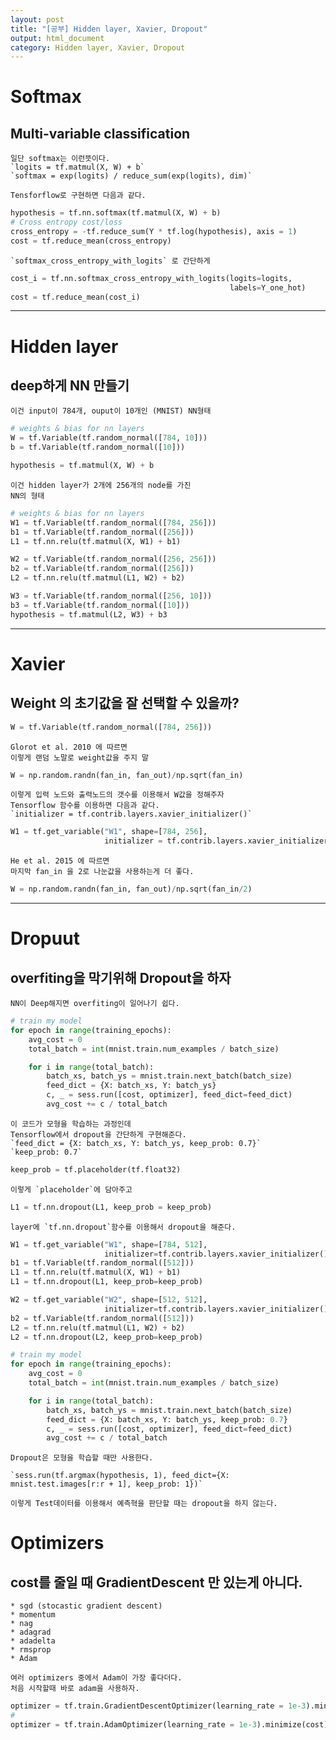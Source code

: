 ```yaml
---
layout: post
title: "[공부] Hidden layer, Xavier, Dropout"
output: html_document
category: Hidden layer, Xavier, Dropout
---
```


# Softmax

## Multi-variable classification

    일단 softmax는 이런뜻이다.
    `logits = tf.matmul(X, W) + b`
    `softmax = exp(logits) / reduce_sum(exp(logits), dim)`

    Tensforflow로 구현하면 다음과 같다.

```python
hypothesis = tf.nn.softmax(tf.matmul(X, W) + b)
# Cross entropy cost/loss
cross_entropy = -tf.reduce_sum(Y * tf.log(hypothesis), axis = 1)
cost = tf.reduce_mean(cross_entropy)
```

    `softmax_cross_entropy_with_logits` 로 간단하게

```python
cost_i = tf.nn.softmax_cross_entropy_with_logits(logits=logits,
                                                 labels=Y_one_hot)
cost = tf.reduce_mean(cost_i)
```

---


# Hidden layer

## deep하게 NN 만들기

    이건 input이 784개, ouput이 10개인 (MNIST) NN형태

```python
# weights & bias for nn layers
W = tf.Variable(tf.random_normal([784, 10]))
b = tf.Variable(tf.random_normal([10]))

hypothesis = tf.matmul(X, W) + b
```

    이건 hidden layer가 2개에 256개의 node를 가진
    NN의 형태

```python
# weights & bias for nn layers
W1 = tf.Variable(tf.random_normal([784, 256]))
b1 = tf.Variable(tf.random_normal([256]))
L1 = tf.nn.relu(tf.matmul(X, W1) + b1)

W2 = tf.Variable(tf.random_normal([256, 256]))
b2 = tf.Variable(tf.random_normal([256]))
L2 = tf.nn.relu(tf.matmul(L1, W2) + b2)

W3 = tf.Variable(tf.random_normal([256, 10]))
b3 = tf.Variable(tf.random_normal([10]))
hypothesis = tf.matmul(L2, W3) + b3
```


---

# Xavier

## Weight 의 초기값을 잘 선택할 수 있을까?


```python
W = tf.Variable(tf.random_normal([784, 256]))
```
    Glorot et al. 2010 에 따르면
    이렇게 랜덤 노말로 weight값을 주지 말

```python
W = np.random.randn(fan_in, fan_out)/np.sqrt(fan_in)
```

    이렇게 입력 노드와 출력노드의 갯수를 이용해서 W값을 정해주자
    Tensorflow 함수를 이용하면 다음과 같다.
    `initializer = tf.contrib.layers.xavier_initializer()`

```python
W1 = tf.get_variable("W1", shape=[784, 256],
                     initializer = tf.contrib.layers.xavier_initializer())
```

    He et al. 2015 에 따르면
    마지막 fan_in 을 2로 나눈값을 사용하는게 더 좋다.

```python
W = np.random.randn(fan_in, fan_out)/np.sqrt(fan_in/2)
```

---

# Dropuut

## overfiting을 막기위해 Dropout을 하자

    NN이 Deep해지면 overfiting이 일어나기 쉽다.

```python
# train my model
for epoch in range(training_epochs):
    avg_cost = 0
    total_batch = int(mnist.train.num_examples / batch_size)

    for i in range(total_batch):
        batch_xs, batch_ys = mnist.train.next_batch(batch_size)
        feed_dict = {X: batch_xs, Y: batch_ys}
        c, _ = sess.run([cost, optimizer], feed_dict=feed_dict)
        avg_cost += c / total_batch
```

    이 코드가 모형을 학습하는 과정인데
    Tensorflow에서 dropout을 간단하게 구현해준다.
    `feed_dict = {X: batch_xs, Y: batch_ys, keep_prob: 0.7}`
    `keep_prob: 0.7`

```python
keep_prob = tf.placeholder(tf.float32)
```

    이렇게 `placeholder`에 담아주고

```python
L1 = tf.nn.dropout(L1, keep_prob = keep_prob)
```

    layer에 `tf.nn.dropout`함수를 이용해서 dropout을 해준다.

```python
W1 = tf.get_variable("W1", shape=[784, 512],
                     initializer=tf.contrib.layers.xavier_initializer())
b1 = tf.Variable(tf.random_normal([512]))
L1 = tf.nn.relu(tf.matmul(X, W1) + b1)
L1 = tf.nn.dropout(L1, keep_prob=keep_prob)

W2 = tf.get_variable("W2", shape=[512, 512],
                     initializer=tf.contrib.layers.xavier_initializer())
b2 = tf.Variable(tf.random_normal([512]))
L2 = tf.nn.relu(tf.matmul(L1, W2) + b2)
L2 = tf.nn.dropout(L2, keep_prob=keep_prob)
```
    
```python
# train my model
for epoch in range(training_epochs):
    avg_cost = 0
    total_batch = int(mnist.train.num_examples / batch_size)

    for i in range(total_batch):
        batch_xs, batch_ys = mnist.train.next_batch(batch_size)
        feed_dict = {X: batch_xs, Y: batch_ys, keep_prob: 0.7}
        c, _ = sess.run([cost, optimizer], feed_dict=feed_dict)
        avg_cost += c / total_batch
```

    Dropout은 모형을 학습할 때만 사용한다.
    
    `sess.run(tf.argmax(hypothesis, 1), feed_dict={X: mnist.test.images[r:r + 1], keep_prob: 1})`
    
    이렇게 Test데이터를 이용해서 예측혁을 판단할 때는 dropout을 하지 않는다.


# Optimizers

## cost를 줄일 때 GradientDescent 만 있는게 아니다.

    * sgd (stocastic gradient descent)
    * momentum
    * nag
    * adagrad
    * adadelta
    * rmsprop
    * Adam

    여러 optimizers 중에서 Adam이 가장 좋다더다.
    처음 시작할때 바로 adam을 사용하자.

```python
optimizer = tf.train.GradientDescentOptimizer(learning_rate = 1e-3).minimize(cost)
#
optimizer = tf.train.AdamOptimizer(learning_rate = 1e-3).minimize(cost)
```



